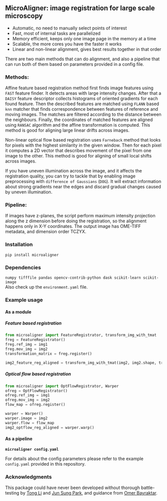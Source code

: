 ## MicroAligner: image registration for large scale microscopy

- Automatic, no need to manually select points of interest
- Fast, most of internal tasks are parallelized
- Memory efficient, keeps only one image page in the memory at a time
- Scalable, the more cores you have the faster it works
- Linear and non-linear alignment, gives best results together in that order

There are two main methods that can do alignment, and also a pipeline that can run both of them based 
on parameters provided in a config file.

### Methods:

Affine feature based registration method first finds image features using `FAST` feature finder. It detects areas with 
large intensity changes. After that a `DAISY` feature descriptor collects histograms of oriented gradients
for each found feature. Then the described features are matched using `FLANN` based `knn` matcher that finds 
correspondence between features of reference and moving images. The matches are filtered according to the distance between the neighbours.
Finally, the coordinates of matched features are aligned using `RANSAC` algorithm and the affine transformation is computed.
This method is good for aligning large linear drifts across images. 

Non-linear optical flow based registration uses `Farneback` method that looks for pixels with the highest similarity in the given window.
Then for each pixel it computes a 2D vector that describes movement of the pixel from one image to the other. 
This method is good for aligning of small local shifts across images.

If you have uneven illumination across the image, and it affects the registration quality, 
you can try to tackle that by enabling image preprocessing with `difference of Gaussians` (`DOG`). 
It will extract information about strong gradients near the edges
and discard gradual changes caused by uneven illumination.

### Pipeline:

If images have z-planes, the script perform maximum intensity projection along the z dimension
before doing the registration, so the alignment happens only in X-Y coordinates.
The output image has OME-TIFF metadata, and dimension order TCZYX.

### Installation

`pip install microaligner`

### Dependencies
`numpy tifffile pandas opencv-contrib-python dask scikit-learn scikit-image` \
Also check up the `environment.yaml` file.

### Example usage

#### As a module

##### Feature based registration
```python
from microaligner import FeatureRegistrator, transform_img_with_tmat
freg = FeatureRegistrator()
freg.ref_img = img1
freg.mov_img = img2
transformation_matrix = freg.register()

img2_feature_reg_aligned = transform_img_with_tmat(img2, img2.shape, transformation_matrix)
```

##### Optical flow based registration
```python
from microaligner import OptFlowRegistrator, Warper 
ofreg = OptFlowRegistrator()
ofreg.ref_img = img1
ofreg.mov_img = img2
flow_map = ofreg.register()

warper = Warper()
warper.image = img2
warper.flow = flow_map
img2_optflow_reg_aligned = warper.warp()
```


#### As a pipeline
**`microaligner config.yaml`**

For details about the config parameters please refer to the example `config.yaml` provided in this repository.

### Acknowledgments

This package could have never been developed without thorough battle-testing by 
[Tong Li](https://github.com/BioinfoTongLI) 
and [Jun Sung Park](https://github.com/jpark27), 
and guidance from [Omer Bayraktar](https://github.com/oabayraktar).
